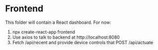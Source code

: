 # Frontend

This folder will contain a React dashboard. For now:

1. npx create-react-app frontend
2. Use axios to talk to backend at http://localhost:8080
3. Fetch /api/recent and provide device controls that POST /api/actuate